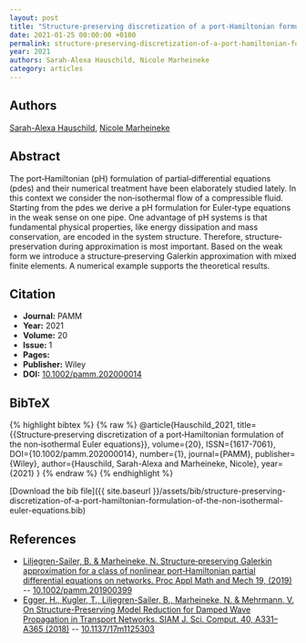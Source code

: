 ```yaml
---
layout: post
title: "Structure‐preserving discretization of a port‐Hamiltonian formulation of the non‐isothermal Euler equations"
date: 2021-01-25 00:00:00 +0100
permalink: structure-preserving-discretization-of-a-port-hamiltonian-formulation-of-the-non-isothermal-euler-equations
year: 2021
authors: Sarah-Alexa Hauschild, Nicole Marheineke
category: articles
---
```

 
## Authors
[Sarah-Alexa Hauschild](authors/sarah-alexa-hauschild), [Nicole Marheineke](authors/nicole-marheineke)
 
## Abstract
The port‐Hamiltonian (pH) formulation of partial‐differential equations (pdes) and their numerical treatment have been elaborately studied lately. In this context we consider the non‐isothermal flow of a compressible fluid. Starting from the pdes we derive a pH formulation for Euler‐type equations in the weak sense on one pipe. One advantage of pH systems is that fundamental physical properties, like energy dissipation and mass conservation, are encoded in the system structure. Therefore, structure‐preservation during approximation is most important. Based on the weak form we introduce a structure‐preserving Galerkin approximation with mixed finite elements. A numerical example supports the theoretical results.
 
## Citation
- **Journal:** PAMM
- **Year:** 2021
- **Volume:** 20
- **Issue:** 1
- **Pages:** 
- **Publisher:** Wiley
- **DOI:** [10.1002/pamm.202000014](https://doi.org/10.1002/pamm.202000014)
 
## BibTeX
{% highlight bibtex %}
{% raw %}
@article{Hauschild_2021,
  title={{Structure‐preserving discretization of a port‐Hamiltonian formulation of the non‐isothermal Euler equations}},
  volume={20},
  ISSN={1617-7061},
  DOI={10.1002/pamm.202000014},
  number={1},
  journal={PAMM},
  publisher={Wiley},
  author={Hauschild, Sarah-Alexa and Marheineke, Nicole},
  year={2021}
}
{% endraw %}
{% endhighlight %}
 
[Download the bib file]({{ site.baseurl }}/assets/bib/structure-preserving-discretization-of-a-port-hamiltonian-formulation-of-the-non-isothermal-euler-equations.bib)
 
## References
- [Liljegren-Sailer, B. & Marheineke, N. Structure‐preserving Galerkin approximation for a class of nonlinear port‐Hamiltonian partial differential equations on networks. Proc Appl Math and Mech 19, (2019)](structure-preserving-galerkin-approximation-for-a-class-of-nonlinear-port-hamiltonian-partial-differential-equations-on-networks) -- [10.1002/pamm.201900399](https://doi.org/10.1002/pamm.201900399)
- [Egger, H., Kugler, T., Liljegren-Sailer, B., Marheineke, N. & Mehrmann, V. On Structure-Preserving Model Reduction for Damped Wave Propagation in Transport Networks. SIAM J. Sci. Comput. 40, A331–A365 (2018)](on-structure-preserving-model-reduction-for-damped-wave-propagation-in-transport-networks) -- [10.1137/17m1125303](https://doi.org/10.1137/17m1125303)


